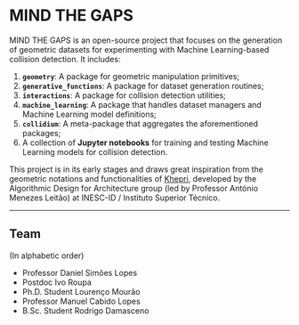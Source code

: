 # MIND THE GAPS

MIND THE GAPS is an open-source project that focuses on the generation of geometric datasets for experimenting with Machine Learning-based collision detection. It includes:

1. **`geometry`**: A package for geometric manipulation primitives;
2. **`generative_functions`**: A package for dataset generation routines;
3. **`interactions`**: A package for collision detection utilities;
4. **`machine_learning`**: A package that handles dataset managers and Machine Learning model definitions;
5. **`collidium`**: A meta-package that aggregates the aforementioned packages;
6. A collection of **Jupyter notebooks** for training and testing Machine Learning models for collision detection.

This project is in its early stages and draws great inspiration from the geometric notations and functionalities of [Khepri](https://algorithmicdesign.github.io/tools/khepri.html), developed by the Algorithmic Design for Architecture group (led by Professor António Menezes Leitão) at INESC-ID / Instituto Superior Técnico.

---

## Team
(In alphabetic order)

- Professor Daniel Simões Lopes
- Postdoc Ivo Roupa
- Ph.D. Student Lourenço Mourão
- Professor Manuel Cabido Lopes
- B.Sc. Student Rodrigo Damasceno
